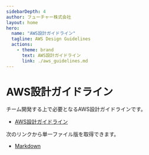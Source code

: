 ```yaml
---
sidebarDepth: 4
author: フューチャー株式会社
layout: home
hero:
  name: "AWS設計ガイドライン"
  tagline: AWS Design Guidelines
  actions:
    - theme: brand
      text: AWS設計ガイドライン
      link: ./aws_guidelines.md
---
```


# AWS設計ガイドライン

チーム開発する上で必要となるAWS設計ガイドラインです。

- [AWS設計ガイドライン](aws_guidelines.md)

次のリンクから単一ファイル版を取得できます。

- [Markdown](https://github.com/future-architect/arch-guidelines/blob/main/documents/forAWS/aws_guidelines.md)
